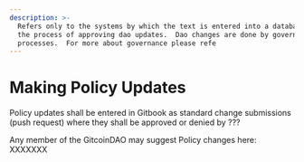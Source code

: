 ```yaml
---
description: >-
  Refers only to the systems by which the text is entered into a database, NOT
  the process of approving dao updates.  Dao changes are done by governance
  processes.  For more about governance please refe
---
```


# Making Policy Updates

Policy updates shall be entered in Gitbook as standard change submissions (push request) where they shall be approved or denied by ???

Any member of the GitcoinDAO may suggest Policy changes here:  XXXXXXX &#x20;
